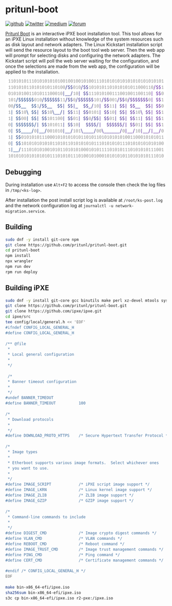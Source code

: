 # pritunl-boot

[![github](https://img.shields.io/badge/github-pritunl-11bdc2.svg?style=flat)](https://github.com/pritunl)
[![twitter](https://img.shields.io/badge/twitter-pritunl-55acee.svg?style=flat)](https://twitter.com/pritunl)
[![medium](https://img.shields.io/badge/medium-pritunl-b32b2b.svg?style=flat)](https://pritunl.medium.com)
[![forum](https://img.shields.io/badge/discussion-forum-ffffff.svg?style=flat)](https://forum.pritunl.com)

[Pritunl Boot](https://boot.pritunl.com) is an interactive iPXE
boot installation tool. This tool allows for an iPXE Linux installation without
knowledge of the system resources such as disk layout and network adapters. The
Linux Kickstart installation script will send the resource layout to the boot
tool web server. Then the web app will prompt for selecting disks and
configuring the network adapters. The Kickstart script will poll the web server
waiting for the configuration, and once the selections are made from the web
app, the configuration will be applied to the installation.

[![pritunl](public/logo-code.png)](https://github.com/pritunl/pritunl-boot)

## Debugging

During installation use `Alt+F2` to access the console then check the log
files in `/tmp/<ks-log>`.

After installation the post install script log is available at
`/root/ks-post.log` and the network configuration log at
`journalctl -u network-migration.service`.

## Building

```bash
sudo dnf -y install git-core npm
git clone https://github.com/pritunl/pritunl-boot.git
cd pritunl-boot
npm install
npx wrangler
npm run dev
rpm run deploy
```

## Building iPXE

```bash
sudo dnf -y install git-core gcc binutils make perl xz-devel mtools syslinux xorriso
git clone https://github.com/pritunl/pritunl-boot.git
git clone https://github.com/ipxe/ipxe.git
cd ipxe/src
tee config/local/general.h << 'EOF'
#ifndef CONFIG_LOCAL_GENERAL_H
#define CONFIG_LOCAL_GENERAL_H

/** @file
 *
 * Local general configuration
 *
 */

 /*
 * Banner timeout configuration
 *
 */
#undef BANNER_TIMEOUT
#define BANNER_TIMEOUT          100

/*
 * Download protocols
 *
 */
#define DOWNLOAD_PROTO_HTTPS    /* Secure Hypertext Transfer Protocol */

/*
 * Image types
 *
 * Etherboot supports various image formats.  Select whichever ones
 * you want to use.
 *
 */
#define IMAGE_SCRIPT            /* iPXE script image support */
#define IMAGE_LKRN              /* Linux kernel image support */
#define IMAGE_ZLIB              /* ZLIB image support */
#define IMAGE_GZIP              /* GZIP image support */

/*
 * Command-line commands to include
 *
 */
#define DIGEST_CMD              /* Image crypto digest commands */
#define VLAN_CMD                /* VLAN commands */
#define REBOOT_CMD              /* Reboot command */
#define IMAGE_TRUST_CMD         /* Image trust management commands */
#define PING_CMD                /* Ping command */
#define CERT_CMD                /* Certificate management commands */

#endif /* CONFIG_LOCAL_GENERAL_H */
EOF

make bin-x86_64-efi/ipxe.iso
sha256sum bin-x86_64-efi/ipxe.iso
s3c cp bin-x86_64-efi/ipxe.iso r2-pxe:/ipxe.iso
```
